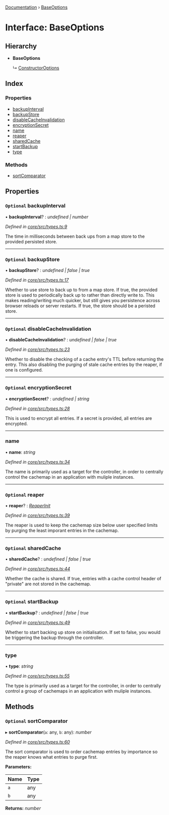 [Documentation](../README.md) › [BaseOptions](baseoptions.md)

# Interface: BaseOptions

## Hierarchy

* **BaseOptions**

  ↳ [ConstructorOptions](constructoroptions.md)

## Index

### Properties

* [backupInterval](baseoptions.md#optional-backupinterval)
* [backupStore](baseoptions.md#optional-backupstore)
* [disableCacheInvalidation](baseoptions.md#optional-disablecacheinvalidation)
* [encryptionSecret](baseoptions.md#optional-encryptionsecret)
* [name](baseoptions.md#name)
* [reaper](baseoptions.md#optional-reaper)
* [sharedCache](baseoptions.md#optional-sharedcache)
* [startBackup](baseoptions.md#optional-startbackup)
* [type](baseoptions.md#type)

### Methods

* [sortComparator](baseoptions.md#optional-sortcomparator)

## Properties

### `Optional` backupInterval

• **backupInterval**? : *undefined | number*

*Defined in [core/src/types.ts:9](https://github.com/badbatch/cachemap/blob/141407d/packages/core/src/types.ts#L9)*

The time in milliseconds between back ups from a map store
to the provided persisted store.

___

### `Optional` backupStore

• **backupStore**? : *undefined | false | true*

*Defined in [core/src/types.ts:17](https://github.com/badbatch/cachemap/blob/141407d/packages/core/src/types.ts#L17)*

Whether to use store to back up to from a map store. If true,
the provided store is used to periodically back up to rather than
directly write to. This makes reading/writing much quicker, but
still gives you persistence across browser reloads or server
restarts. If true, the store should be a peristed store.

___

### `Optional` disableCacheInvalidation

• **disableCacheInvalidation**? : *undefined | false | true*

*Defined in [core/src/types.ts:23](https://github.com/badbatch/cachemap/blob/141407d/packages/core/src/types.ts#L23)*

Whether to disable the checking of a cache entry's TTL before
returning the entry. This also disabling the purging of stale
cache entries by the reaper, if one is configured.

___

### `Optional` encryptionSecret

• **encryptionSecret**? : *undefined | string*

*Defined in [core/src/types.ts:28](https://github.com/badbatch/cachemap/blob/141407d/packages/core/src/types.ts#L28)*

This is used to encrypt all entries. If a secret is provided,
all entries are encrypted.

___

###  name

• **name**: *string*

*Defined in [core/src/types.ts:34](https://github.com/badbatch/cachemap/blob/141407d/packages/core/src/types.ts#L34)*

The name is primarily used as a target for the controller, in order
to centrally control the cachemap in an application with muliple
instances.

___

### `Optional` reaper

• **reaper**? : *[ReaperInit](../README.md#reaperinit)*

*Defined in [core/src/types.ts:39](https://github.com/badbatch/cachemap/blob/141407d/packages/core/src/types.ts#L39)*

The reaper is used to keep the cachemap size below user specified limits
by purging the least imporant entries in the cachemap.

___

### `Optional` sharedCache

• **sharedCache**? : *undefined | false | true*

*Defined in [core/src/types.ts:44](https://github.com/badbatch/cachemap/blob/141407d/packages/core/src/types.ts#L44)*

Whether the cache is shared. If true, entries with a cache control
header of "private" are not stored in the cachemap.

___

### `Optional` startBackup

• **startBackup**? : *undefined | false | true*

*Defined in [core/src/types.ts:49](https://github.com/badbatch/cachemap/blob/141407d/packages/core/src/types.ts#L49)*

Whether to start backing up store on initialisation. If set to false,
you would be triggering the backup through the controller.

___

###  type

• **type**: *string*

*Defined in [core/src/types.ts:55](https://github.com/badbatch/cachemap/blob/141407d/packages/core/src/types.ts#L55)*

The type is primarily used as a target for the controller, in order
to centrally control a group of cachemaps in an application with muliple
instances.

## Methods

### `Optional` sortComparator

▸ **sortComparator**(`a`: any, `b`: any): *number*

*Defined in [core/src/types.ts:60](https://github.com/badbatch/cachemap/blob/141407d/packages/core/src/types.ts#L60)*

The sort comparator is used to order cachemap entries by importance so the
reaper knows what entries to purge first.

**Parameters:**

Name | Type |
------ | ------ |
`a` | any |
`b` | any |

**Returns:** *number*
